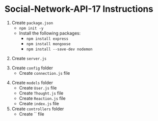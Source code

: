 # Social-Network-API-17 Instructions

<!-- DONE -->
1. Create `package.json`
    * `npm init -y`
    - Install the following packages: 
        * `npm install express`
        * `npm install mongoose`
        * `npm install --save-dev nodemon`
<!-- DONE -->
2. Create `server.js`
<!-- DONE -->
3. Create `config` folder
    - Create `connection.js` file
<!--  -->
4. Create `models` folder
    - Create `User.js` file
    - Create `Thought.js` file
    - Create `Reaction.js` file
    - Create `index.js` file
5. Create `controllers` folder
    - Create `` file